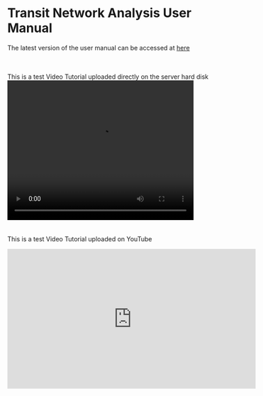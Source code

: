 Transit Network Analysis User Manual
=========
The latest version of the user manual can be accessed at [here](TNA_Software_Tool_UserGuide_v01082015.pdf "TNA Software Tool User Guide")


<br><br>
This is a test Video Tutorial uploaded directly on the server hard disk
<video width="420" height="315" controls>
  <source src="VideoTutorials/TNAST_Scripted_Tutorial_2.mp4" type="video/mp4">
Your browser does not support the video tag.
</video>
<br>
<br>
<br>
This is a test Video Tutorial uploaded on YouTube

<iframe width="560" height="315" src="https://www.youtube.com/embed/VkgkDFYDnlg" frameborder="0" allowfullscreen></iframe>
